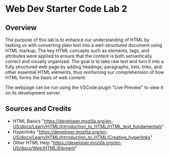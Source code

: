 # Web Dev Starter Code Lab 2

## Overview

The purpose of this lab is to enhance our understanding of HTML by tasking us with converting plain text into a well-structured document using HTML markup. The key HTML concepts such as elements, tags, and attributes were applied to ensure that the content is both semantically correct and visually organized. The goal is to take raw text and turn it into a fully structured web page by adding headings, paragraphs, lists, links, and other essential HTML elements, thus reinforcing our comprehension of how HTML forms the basis of web content.

The webpage can be run using the VSCode plugin "Live Preview" to view it on its development server.


## Sources and Credits

- HTML Basics "https://developer.mozilla.org/en-US/docs/Learn/HTML/Introduction_to_HTML/HTML_text_fundamentals"
- Hyperlinks "https://developer.mozilla.org/en-US/docs/Learn/HTML/Introduction_to_HTML/Creating_hyperlinks"
- Other HTML Help "https://developer.mozilla.org/en-US/docs/Web/HTML/Element"
